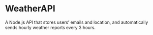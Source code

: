 # WeatherAPI
A Node.js API that stores users’ emails and location, and automatically sends hourly weather reports every 3 hours.
